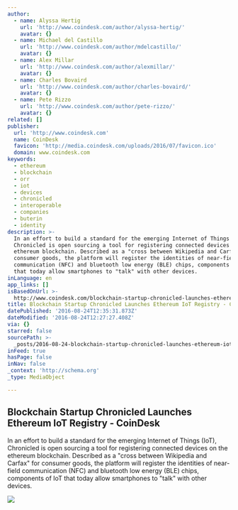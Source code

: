 ```yaml
---
author:
  - name: Alyssa Hertig
    url: 'http://www.coindesk.com/author/alyssa-hertig/'
    avatar: {}
  - name: Michael del Castillo
    url: 'http://www.coindesk.com/author/mdelcastillo/'
    avatar: {}
  - name: Alex Millar
    url: 'http://www.coindesk.com/author/alexmillar/'
    avatar: {}
  - name: Charles Bovaird
    url: 'http://www.coindesk.com/author/charles-bovaird/'
    avatar: {}
  - name: Pete Rizzo
    url: 'http://www.coindesk.com/author/pete-rizzo/'
    avatar: {}
related: []
publisher:
  url: 'http://www.coindesk.com'
  name: CoinDesk
  favicon: 'http://media.coindesk.com/uploads/2016/07/favicon.ico'
  domain: www.coindesk.com
keywords:
  - ethereum
  - blockchain
  - orr
  - iot
  - devices
  - chronicled
  - interoperable
  - companies
  - buterin
  - identity
description: >-
  In an effort to build a standard for the emerging Internet of Things (IoT),
  Chronicled is open sourcing a tool for registering connected devices on the
  ethereum blockchain. Described as a "cross between Wikipedia and Carfax" for
  consumer goods, the platform will register the identities of near-field
  communication (NFC) and bluetooth low energy (BLE) chips, components of IoT
  that today allow smartphones to "talk" with other devices.
inLanguage: en
app_links: []
isBasedOnUrl: >-
  http://www.coindesk.com/blockchain-startup-chronicled-launches-ethereum-iot-registry/
title: Blockchain Startup Chronicled Launches Ethereum IoT Registry - CoinDesk
datePublished: '2016-08-24T12:35:31.873Z'
dateModified: '2016-08-24T12:27:27.408Z'
via: {}
starred: false
sourcePath: >-
  _posts/2016-08-24-blockchain-startup-chronicled-launches-ethereum-iot-registry.md
inFeed: true
hasPage: false
inNav: false
_context: 'http://schema.org'
_type: MediaObject

---
```

<article style=""><h1>Blockchain Startup Chronicled Launches Ethereum IoT Registry - CoinDesk</h1><p>In an effort to build a standard for the emerging Internet of Things (IoT), Chronicled is open sourcing a tool for registering connected devices on the ethereum blockchain. Described as a "cross between Wikipedia and Carfax" for consumer goods, the platform will register the identities of near-field communication (NFC) and bluetooth low energy (BLE) chips, components of IoT that today allow smartphones to "talk" with other devices.</p><img src="https://media.coindesk.com/uploads/2016/08/internet-of-things-network-iot-e1472039228807.jpg" /></article>
